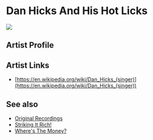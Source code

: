 # Dan Hicks And His Hot Licks

![](../../asssets/artists/Dan_Hicks_And_His_Hot_Licks.png)

## Artist Profile



## Artist Links

- [https://en.wikipedia.org/wiki/Dan_Hicks_(singer)](https://en.wikipedia.org/wiki/Dan_Hicks_(singer))


## See also

- [Original Recordings](Dan_Hicks_And_His_Hot_Licks-Original_Recordings.md)
- [Striking It Rich!](Dan_Hicks_And_His_Hot_Licks-Striking_It_Rich!.md)
- [Where's The Money?](Dan_Hicks_And_His_Hot_Licks-Wheres_The_Money.md)

